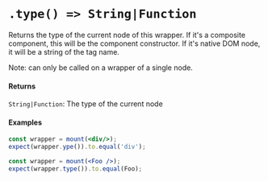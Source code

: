 # `.type() => String|Function`

Returns the type of the current node of this wrapper. If it's a composite component, this will be
the component constructor. If it's native DOM node, it will be a string of the tag name.

Note: can only be called on a wrapper of a single node.


#### Returns

`String|Function`: The type of the current node



#### Examples

```jsx
const wrapper = mount(<div/>);
expect(wrapper.ype()).to.equal('div');
```

```jsx
const wrapper = mount(<Foo />);
expect(wrapper.type()).to.equal(Foo);
```
